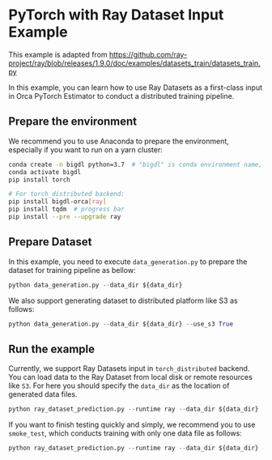 # PyTorch with Ray Dataset Input Example

This example is adapted from
https://github.com/ray-project/ray/blob/releases/1.9.0/doc/examples/datasets_train/datasets_train.py

In this example, you can learn how to use Ray Datasets as a first-class input in Orca PyTorch Estimator to conduct a distributed training pipeline.

## Prepare the environment

We recommend you to use Anaconda to prepare the environment, especially if you want to run on a yarn cluster:

```bash
conda create -n bigdl python=3.7  # "bigdl" is conda environment name, you can use any name you like.
conda activate bigdl
pip install torch

# For torch_distributed backend:
pip install bigdl-orca[ray]
pip install tqdm  # progress bar
pip install --pre --upgrade ray
```

## Prepare Dataset

In this example, you need to execute `data_generation.py` to prepare the dataset for training pipeline as bellow:

```python
python data_generation.py --data_dir ${data_dir}
```

We also support generating dataset to distributed platform like S3 as follows:

```python
python data_generation.py --data_dir ${data_dir} --use_s3 True
```

## Run the example

Currently, we support Ray Datasets input in `torch_distributed` backend. You can load data to the Ray Dataset from local disk or remote resources like `S3`. For here you should specify the `data_dir` as the location of generated data files.

```python
python ray_dataset_prediction.py --runtime ray --data_dir ${data_dir}
```

If you want to finish testing quickly and simply, we recommend you to use `smoke_test`, which conducts training with only one data file as follows:

```python
python ray_dataset_prediction.py --runtime ray --data_dir ${data_dir} --smoke_test True
```
